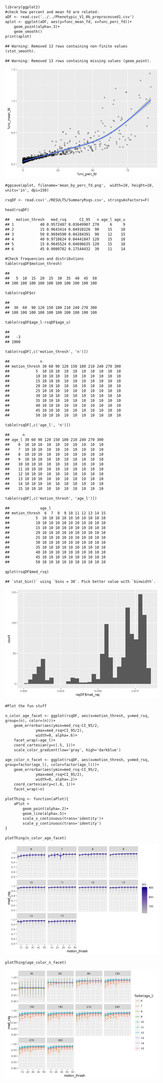     library(ggplot2)
    #check how percent and mean fd are related:
    aDF <- read.csv('../../Phenotypic_V1_0b_preprocessed1.csv')
    aplot <- ggplot(aDF, aes(y=func_mean_fd, x=func_perc_fd))+
        geom_point(alpha=.3)+
        geom_smooth()
    print(aplot)

    ## Warning: Removed 13 rows containing non-finite values (stat_smooth).

    ## Warning: Removed 13 rows containing missing values (geom_point).

![](plot_rsq_rez_files/figure-markdown_strict/unnamed-chunk-1-1.png)

    #ggsave(aplot, filename='mean_by_perc_fd.png',  width=10, height=10, units='in', dpi=150) 

    rsqDF <- read.csv('./RESULTS/SummaryRsqs.csv', stringsAsFactors=F)

    head(rsqDF) 

    ##   motion_thresh   med_rsq      CI_95   n age_l age_u
    ## 1            40 0.9572487 0.03649907 270     6     9
    ## 2            15 0.9643414 0.04910226  90    15    18
    ## 3            50 0.9694590 0.04284391  90    12    15
    ## 4            40 0.9718624 0.04441847 120    15    18
    ## 5            15 0.9645524 0.04696635 120    15    18
    ## 6            45 0.9080782 0.17544432  30    11    14

    #Check frequencies and distributions
    table(rsqDF$motion_thresh)

    ## 
    ##   5  10  15  20  25  30  35  40  45  50 
    ## 100 100 100 100 100 100 100 100 100 100

    table(rsqDF$n)

    ## 
    ##  30  60  90 120 150 180 210 240 270 300 
    ## 100 100 100 100 100 100 100 100 100 100

    table(rsqDF$age_l-rsqDF$age_u)

    ## 
    ##   -3 
    ## 1000

    table(rsqDF[,c('motion_thresh', 'n')])

    ##              n
    ## motion_thresh 30 60 90 120 150 180 210 240 270 300
    ##            5  10 10 10  10  10  10  10  10  10  10
    ##            10 10 10 10  10  10  10  10  10  10  10
    ##            15 10 10 10  10  10  10  10  10  10  10
    ##            20 10 10 10  10  10  10  10  10  10  10
    ##            25 10 10 10  10  10  10  10  10  10  10
    ##            30 10 10 10  10  10  10  10  10  10  10
    ##            35 10 10 10  10  10  10  10  10  10  10
    ##            40 10 10 10  10  10  10  10  10  10  10
    ##            45 10 10 10  10  10  10  10  10  10  10
    ##            50 10 10 10  10  10  10  10  10  10  10

    table(rsqDF[,c('age_l', 'n')])

    ##      n
    ## age_l 30 60 90 120 150 180 210 240 270 300
    ##    6  10 10 10  10  10  10  10  10  10  10
    ##    7  10 10 10  10  10  10  10  10  10  10
    ##    8  10 10 10  10  10  10  10  10  10  10
    ##    9  10 10 10  10  10  10  10  10  10  10
    ##    10 10 10 10  10  10  10  10  10  10  10
    ##    11 10 10 10  10  10  10  10  10  10  10
    ##    12 10 10 10  10  10  10  10  10  10  10
    ##    13 10 10 10  10  10  10  10  10  10  10
    ##    14 10 10 10  10  10  10  10  10  10  10
    ##    15 10 10 10  10  10  10  10  10  10  10

    table(rsqDF[,c('motion_thresh', 'age_l')])

    ##              age_l
    ## motion_thresh  6  7  8  9 10 11 12 13 14 15
    ##            5  10 10 10 10 10 10 10 10 10 10
    ##            10 10 10 10 10 10 10 10 10 10 10
    ##            15 10 10 10 10 10 10 10 10 10 10
    ##            20 10 10 10 10 10 10 10 10 10 10
    ##            25 10 10 10 10 10 10 10 10 10 10
    ##            30 10 10 10 10 10 10 10 10 10 10
    ##            35 10 10 10 10 10 10 10 10 10 10
    ##            40 10 10 10 10 10 10 10 10 10 10
    ##            45 10 10 10 10 10 10 10 10 10 10
    ##            50 10 10 10 10 10 10 10 10 10 10

    qplot(rsqDF$med_rsq)

    ## `stat_bin()` using `bins = 30`. Pick better value with `binwidth`.

![](plot_rsq_rez_files/figure-markdown_strict/freq_check-1.png)

    #Plot the fun stuff

    n_color_age_facet <- ggplot(rsqDF, aes(x=motion_thresh, y=med_rsq, group=(n), color=(n)))+
        geom_errorbar(aes(ymin=med_rsq-CI_95/2, 
                  ymax=med_rsq+CI_95/2), 
                  width=0, alpha=.6)+
        facet_wrap(~age_l)+
        coord_cartesian(y=c(.5, 1))+
        scale_color_gradient(low='gray', high='darkblue')

    age_color_n_facet <- ggplot(rsqDF, aes(x=motion_thresh, y=med_rsq, group=factor(age_l), color=factor(age_l)))+
        geom_errorbar(aes(ymin=med_rsq-CI_95/2, 
                  ymax=med_rsq+CI_95/2), 
                  width=0, alpha=.2)+
        coord_cartesian(y=c(.8, 1))+
        facet_wrap(~n)

    plotThing <- function(aPlot){
        aPlot + 
            geom_point(alpha=.2)+
            geom_line(alpha=.5)+
            scale_x_continuous(trans='identity')+
            scale_y_continuous(trans='identity')
    }

    plotThing(n_color_age_facet)

![](plot_rsq_rez_files/figure-markdown_strict/fun_plots-1.png)

    plotThing(age_color_n_facet)

![](plot_rsq_rez_files/figure-markdown_strict/fun_plots-2.png)
